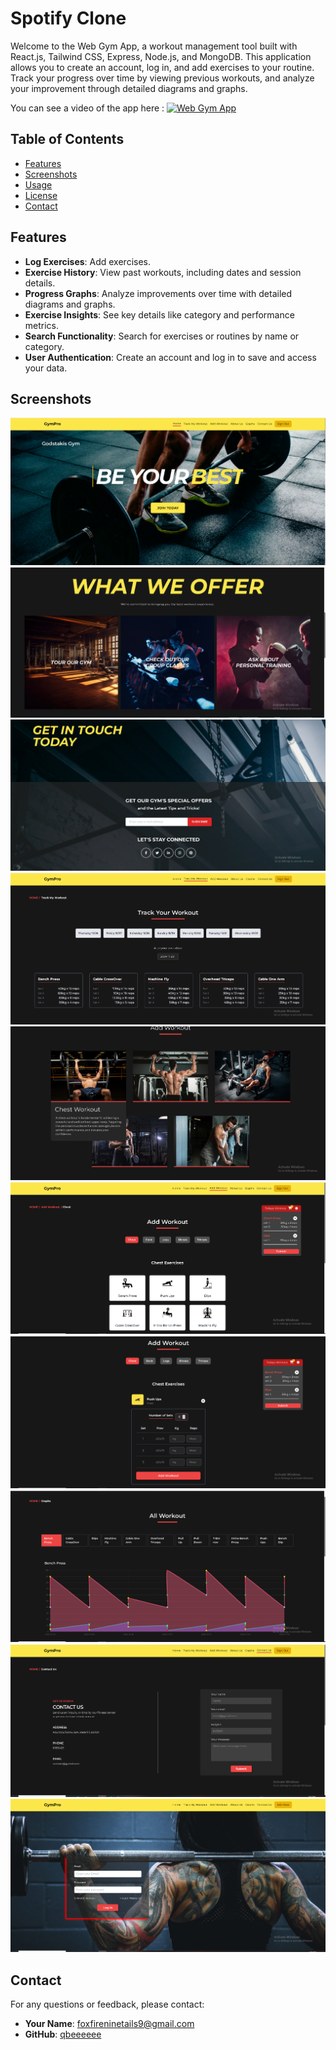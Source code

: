 # Spotify Clone

Welcome to the Web Gym App, a workout management tool built with React.js, Tailwind CSS, Express, Node.js, and MongoDB. This application allows you to create an account, log in, and add exercises to your routine. Track your progress over time by viewing previous workouts, and analyze your improvement through detailed diagrams and graphs.

You can see a video of the app here : [![Web Gym App]()](https://drive.google.com/file/d/12YEDqN6K1azTAYWnG69PTvlZp625f2mP/view?usp=sharing)

## Table of Contents

- [Features](#features)
- [Screenshots](#screenshots)
- [Usage](#usage)
- [License](#license)
- [Contact](#contact)

## Features

- **Log Exercises**: Add exercises.
- **Exercise History**: View past workouts, including dates and session details.
- **Progress Graphs**: Analyze improvements over time with detailed diagrams and graphs.
- **Exercise Insights**: See key details like category and performance metrics.
- **Search Functionality**: Search for exercises or routines by name or category.
- **User Authentication**: Create an account and log in to save and access your data.

## Screenshots

![Home Page1](images/homepage1.PNG)
![Home Page2](images/homepage2.PNG)
![Home Page3](images/homepage3.PNG)
![Track my Workout](images/trackmyworkout.PNG)
![Add Workout1](images/addworkout.PNG)
![Add Workout2](images/addworkout2.PNG)
![Add Workout3](images/addworkout3.PNG)
![Graphs](images/graphs.PNG)
![Contact us](images/conctactus.PNG)
![SignUp/Login](images/signup-login.PNG)

## Contact

For any questions or feedback, please contact:

- **Your Name**: [foxfireninetails9@gmail.com](mailto:foxfireninetails9@gmail.com)
- **GitHub**: [qbeeeeee](https://github.com/qbeeeeee)
